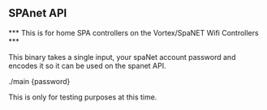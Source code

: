 
SPAnet API 
----------
*** This is for home SPA controllers on the Vortex/SpaNET Wifi Controllers ***

This binary takes a single input, your spaNet account password and encodes it so it can be used on the spanet API.

./main {password}

This is only for testing purposes at this time.


